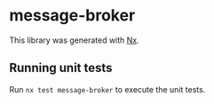# message-broker

This library was generated with [Nx](https://nx.dev).

## Running unit tests

Run `nx test message-broker` to execute the unit tests.

